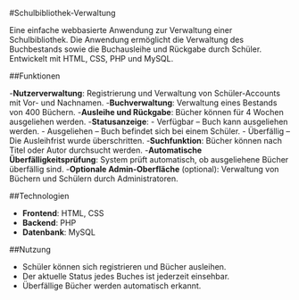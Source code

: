 #Schulbibliothek-Verwaltung

Eine einfache webbasierte Anwendung zur Verwaltung einer Schulbibliothek. Die Anwendung ermöglicht die Verwaltung des Buchbestands sowie die Buchausleihe und Rückgabe durch Schüler. Entwickelt mit HTML, CSS, PHP und MySQL.

##Funktionen

-**Nutzerverwaltung**: Registrierung und Verwaltung von Schüler-Accounts mit Vor- und Nachnamen.
-**Buchverwaltung**: Verwaltung eines Bestands von 400 Büchern.
-**Ausleihe und Rückgabe**: Bücher können für 4 Wochen ausgeliehen werden.
-**Statusanzeige**:
    - Verfügbar – Buch kann ausgeliehen werden.
    - Ausgeliehen – Buch befindet sich bei einem Schüler.
    - Überfällig – Die Ausleihfrist wurde überschritten.
-**Suchfunktion**: Bücher können nach Titel oder Autor durchsucht werden.
-**Automatische Überfälligkeitsprüfung**: System prüft automatisch, ob ausgeliehene Bücher überfällig sind.
-**Optionale Admin-Oberfläche** (optional): Verwaltung von Büchern und Schülern durch Administratoren.

##Technologien

- **Frontend**: HTML, CSS
- **Backend**: PHP
- **Datenbank**: MySQL

##Nutzung

- Schüler können sich registrieren und Bücher ausleihen.
- Der aktuelle Status jedes Buches ist jederzeit einsehbar.
- Überfällige Bücher werden automatisch erkannt.
